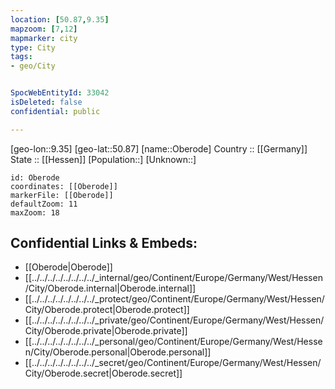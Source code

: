 ```yaml
---
location: [50.87,9.35] 
mapzoom: [7,12] 
mapmarker: city 
type: City
tags:
- geo/City


SpocWebEntityId: 33042
isDeleted: false
confidential: public

---
```

[geo-lon::9.35] 
[geo-lat::50.87] 
[name::Oberode] 
Country :: [[Germany]]  
State :: [[Hessen]] 
[Population::] 
[Unknown::] 


```leaflet
id: Oberode
coordinates: [[Oberode]] 
markerFile: [[Oberode]] 
defaultZoom: 11 
maxZoom: 18
```


## Confidential Links & Embeds: 
- [[Oberode|Oberode]]  
- [[../../../../../../../../_internal/geo/Continent/Europe/Germany/West/Hessen/City/Oberode.internal|Oberode.internal]] 
- [[../../../../../../../../_protect/geo/Continent/Europe/Germany/West/Hessen/City/Oberode.protect|Oberode.protect]] 
- [[../../../../../../../../_private/geo/Continent/Europe/Germany/West/Hessen/City/Oberode.private|Oberode.private]] 
- [[../../../../../../../../_personal/geo/Continent/Europe/Germany/West/Hessen/City/Oberode.personal|Oberode.personal]] 
- [[../../../../../../../../_secret/geo/Continent/Europe/Germany/West/Hessen/City/Oberode.secret|Oberode.secret]] 
